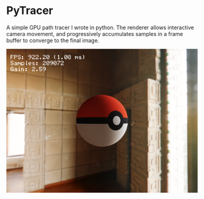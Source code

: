 # PyTracer

A simple GPU path tracer I wrote in python. The renderer allows interactive camera movement, and progressively accumulates samples in a frame buffer to converge to the final image.

![Screenshot](https://github.com/LohitPetikam/PyTracer/raw/master/out_2018-02-02_15-22-29.png)
